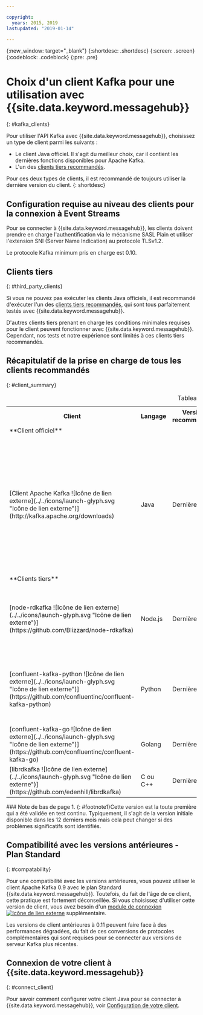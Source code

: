 ```yaml
---

copyright:
  years: 2015, 2019
lastupdated: "2019-01-14"

---
```


{:new_window: target="_blank"}
{:shortdesc: .shortdesc}
{:screen: .screen}
{:codeblock: .codeblock}
{:pre: .pre}

# Choix d'un client Kafka pour une utilisation avec {{site.data.keyword.messagehub}}
{: #kafka_clients}

Pour utiliser l'API Kafka avec {{site.data.keyword.messagehub}}, choisissez un type de client parmi les suivants :

* Le client Java officiel. Il s'agit du meilleur choix, car il contient les dernières fonctions disponibles pour Apache Kafka.
* L'un des [clients tiers recommandés](/docs/services/EventStreams/eventstreams062.html#clients_table).

Pour ces deux types de clients, il est recommandé de toujours utiliser la dernière version du client. 
{: shortdesc}

## Configuration requise au niveau des clients pour la connexion à Event Streams

Pour se connecter à {{site.data.keyword.messagehub}}, les clients doivent prendre en charge l'authentification via le mécanisme SASL Plain et utiliser l'extension SNI (Server Name Indication) au protocole TLSv1.2.

Le protocole Kafka minimum pris en charge est 0.10.

<!--
## Support summary for the official Apache Kafka client (Java)

<table>
    <caption>Table 1. Kafka client support in Standard and Enterprise plans</caption>
      <tr>
	        <th></th>
		    <th>Standard and Enterprise Plans</th>
		    <th></th>
        </tr>
	  		<tr>
			<td>**Kafka version on cluster**</td>
			<td>Kafka 1.1</td>
		</tr>
	  		<tr>
			<td>**Supported client versions**</td>
			<td>Kafka 1.1, or later</td>
		</tr>
			<td>**Authentication requirements**</td>
			<td>Client must support authentication using the SASL Plain mechanism and use the Server Name Indication (SNI) extension to the TLSv1.2 protocol</td>
		</tr>

</table>
-->
	
## Clients tiers
{: #third_party_clients}

Si vous ne pouvez pas exécuter les clients Java officiels, il est recommandé d'exécuter l'un des [clients tiers recommandés](/docs/services/EventStreams/eventstreams062.html#clients_table), qui sont tous parfaitement testés avec {{site.data.keyword.messagehub}}. 

D'autres clients tiers prenant en charge les conditions minimales requises pour le client peuvent fonctionner avec {{site.data.keyword.messagehub}}. Cependant, nos tests et notre expérience sont limités à ces clients tiers recommandés.

## Récapitulatif de la prise en charge de tous les clients recommandés
{: #client_summary}

<table id="clients_table">
    <caption>Tableau 2. Récapitulatif de la prise en charge des clients</caption>
      <tr>
		    <th>Client</th>
		    <th>Langage</th>
			<th>Version recommandée</th>
		    <th>Version min. prise en charge [<sup>1</sup>](/docs/services/EventStreams/eventstreams062.html#footnote1)</th>
			<th>Lien vers un exemple</th>
        </tr>
			<tr>
			<td colspan="3">**Client officiel**</td>
			</tr>
	  		<tr>
			<td>[Client Apache Kafka ![Icône de lien externe](../../icons/launch-glyph.svg "Icône de lien externe")](http://kafka.apache.org/downloads)</td>
			<td>Java</td>
			<td>Dernière</td>
			<td>0.10.2 <p> Pour plus d'informations sur les clients plus anciens, voir [Compatibilité avec les versions antérieures](/docs/services/EventStreams/eventstreams062.html#compatability).</p></td>
			<td>[Exemple de console Java ![Icône de lien externe](../../icons/launch-glyph.svg "Icône de lien externe")](https://github.com/ibm-messaging/event-streams-samples/tree/master/kafka-java-console-sample)<br/>
			[Exemple pour Liberty ![Icône de lien externe](../../icons/launch-glyph.svg "Icône de lien externe")](https://github.com/ibm-messaging/event-streams-samples/tree/master/kafka-java-liberty-sample)
			</td>
			</tr>
			<tr>
			<td colspan="3">**Clients tiers**</td>
			</tr>
	  		<tr>
			<td>[node-rdkafka ![Icône de lien externe](../../icons/launch-glyph.svg "Icône de lien externe")](https://github.com/Blizzard/node-rdkafka)</td>
			<td>Node.js</td>
			<td>Dernière</td>
			<td>2.2.2</td>
			<td>[Exemple pour Node.js ![Icône de lien externe](../../icons/launch-glyph.svg "Icône de lien externe")](https://github.com/ibm-messaging/event-streams-samples/tree/master/kafka-nodejs-console-sample)</td>
		</tr>
		<tr>
			<td>[confluent-kafka-python ![Icône de lien externe](../../icons/launch-glyph.svg "Icône de lien externe")](https://github.com/confluentinc/confluent-kafka-python)</td>
			<td>Python</td>
			<td>Dernière</td>
			<td>0.11.0</td>
			<td>[Exemple pour Kafka Python ![Icône de lien externe](../../icons/launch-glyph.svg "Icône de lien externe")](https://github.com/ibm-messaging/event-streams-samples/tree/master/kafka-python-console-sample)</td>
		</tr>
		<tr>
			<td>[confluent-kafka-go ![Icône de lien externe](../../icons/launch-glyph.svg "Icône de lien externe")](https://github.com/confluentinc/confluent-kafka-go)</td>
			<td>Golang</td>
			<td>Dernière</td>
			<td>0.11.0</td>
			<td></td>
		</tr>
		<tr>
			<td>[librdkafka ![Icône de lien externe](../../icons/launch-glyph.svg "Icône de lien externe")](https://github.com/edenhill/librdkafka)</td>
			<td>C ou C++</td>
			<td>Dernière</td>
			<td>0.11.0</td>
			<td></td>
		</tr>

</table>
### Note de bas de page
1. {: #footnote1}Cette version est la toute première qui a été validée en test continu. Typiquement, il s'agit de la version initiale disponible dans les 12 derniers mois mais cela peut changer si des problèmes significatifs sont identifiés.

## Compatibilité avec les versions antérieures - Plan Standard
{: #compatability}

Pour une compatibilité avec les versions antérieures, vous pouvez utiliser le client Apache Kafka 0.9 avec le plan Standard {{site.data.keyword.messagehub}}. Toutefois, du fait de l'âge de ce client, cette pratique est fortement déconseillée. Si vous choisissez d'utiliser cette version de client, vous avez besoin d'un [module de connexion ![Icône de lien externe](../../icons/launch-glyph.svg "Icône de lien externe")](https://github.com/ibm-messaging/event-streams-samples/tree/master/kafka-0.9/message-hub-login-library) supplémentaire.

Les versions de client antérieures à 0.11 peuvent faire face à des performances dégradées, du fait de ces conversions de protocoles complémentaires qui sont requises pour se connecter aux versions de serveur Kafka plus récentes.

<!--
## Unsupported clients

The following clients are not supported by {{site.data.keyword.messagehub}}:

### kafka-node
The kafka-node client does not fully support SASL authentication with the PLAIN mechanism so cannot currently be used with {{site.data.keyword.messagehub}}.


### no-kafka 
The no-kafka client does not fully support SASL authentication with the PLAIN mechanism so cannot currently be used with {{site.data.keyword.messagehub}}.

-->

## Connexion de votre client à {{site.data.keyword.messagehub}}
{: #connect_client}

Pour savoir comment configurer votre client Java pour se connecter à {{site.data.keyword.messagehub}}, voir [Configuration de votre client](/docs/services/EventStreams/eventstreams063.html).












